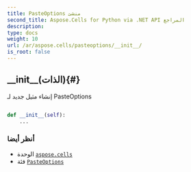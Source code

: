```yaml
---
title: PasteOptions منشئ
second_title: Aspose.Cells for Python via .NET API المراجع
description:
type: docs
weight: 10
url: /ar/aspose.cells/pasteoptions/__init__/
is_root: false
---
```

##  \_\_init\_\_(الذات){#}
إنشاء مثيل جديد لـ PasteOptions



```python

def __init__(self):
    ...
```





###  أنظر أيضا
* الوحدة [`aspose.cells`](../../)
* فئة [`PasteOptions`](/cells/python-net/ar/aspose.cells/pasteoptions)
